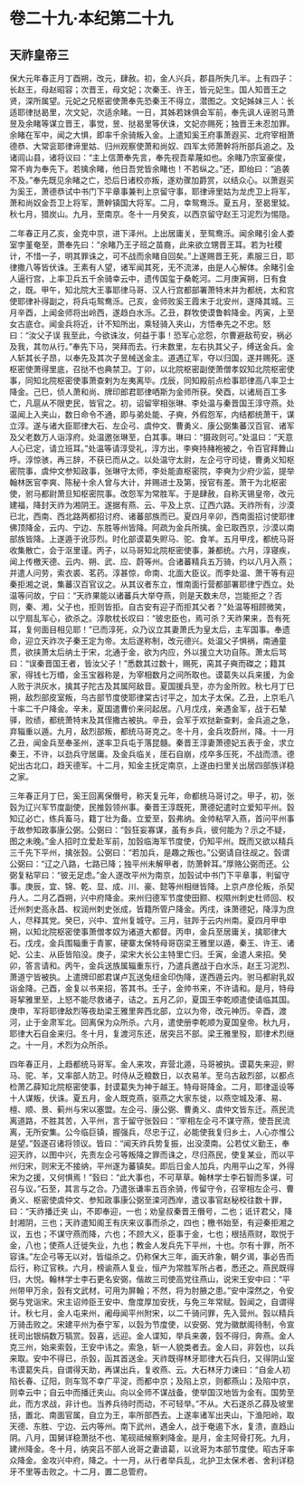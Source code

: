 # 卷二十九·本纪第二十九

## 天祚皇帝三

保大元年春正月丁酉朔，改元，肆赦。初，金人兴兵，郡县所失几半。上有四子：长赵王，母赵昭容；次晋王，母文妃；次秦王、许王，皆元妃生。国人知晋王之贤，深所属望。元妃之兄枢密使萧奉先恐秦王不得立，潜图之。文妃姊妹三人：长适耶律挞曷里，次文妃，次适余睹。一日，其姊若妹俱会军前，奉先讽人诬驸马萧昱及余睹等谋立晋王，事觉，昱、挞曷里等伏诛，文妃亦赐死；独晋王未忍加罪。余睹在军中，闻之大惧，即率千余骑叛入金。上遣知奚王府事萧遐买、北府宰相萧德恭、大常衮耶律谛里姑、归州观察使萧和尚奴、四军太师萧幹将所部兵追之。及诸闾山县，诸将议曰：“主上信萧奉先言，奉先视吾辈蔑如也。余睹乃宗室豪俊，常不肯为奉先下。若擒余睹，他日吾党皆余睹也！不若纵之。”还，即绐曰：“追袭不及。”奉先既见余睹之亡，恐后日诸校亦叛，遂劝骤加爵赏，以结众心。以萧遐买为奚王，萧德恭试中书门下平章事兼判上京留守事，耶律谛里姑为龙虎卫上将军，萧和尚奴金吾卫上将军，萧幹镇国大将军。二月，幸鸳鸯泺。夏五月，至曷里狘。秋七月，猎炭山。九月，至南京。冬十一月癸亥，以西京留守赵王习泥烈为惕隐。

二年春正月乙亥，金克中京，进下泽州。上出居庸关，至鸳鸯泺。闻余睹引金人娄室孛堇奄至，萧奉先曰：“余睹乃王子班之苗裔，此来欲立甥晋王耳。若为社稷计，不惜一子，明其罪诛之，可不战而余睹自回矣。”上遂赐晋王死，素服三日，耶律撒八等皆伏诛。王素有人望，诸军闻其死，无不流涕，由是人心解体。余睹引金人逼行宫，上率卫兵五千余骑幸云中，遗传国玺于桑乾河。二月庚寅朔，日有食之，既。甲午，知北院大王事耶律马哥、汉人行宫都部署萧特末并为都统，太和宫使耶律补得副之，将兵屯鸳鸯泺。己亥，金师败奚王霞末于北安州，遂降其城。三月辛酉，上闻金师将出岭西，遂趋白水泺。乙丑，群牧使谟鲁斡降金。丙寅，上至女古底仓。闻金兵将近，计不知所出，乘轻骑入夹山，方悟奉先之不忠。怒曰：“汝父子误 我至此，今欲诛汝，何益于事！恐军心忿怨，尔曹避敌苟安，祸必及我，其勿从行。”奉先下马，哭拜而去。行未数里，左右执其父子，缚送金兵。金人斩其长子昂，以奉先及其次子昱械送金主。道遇辽军，夺以归国，遂并赐死。逐枢密使萧得里底，召挞不也典禁卫。丁卯，以北院枢密副使萧僧孝奴知北院枢密使事，同知北院枢密使事萧查剌为左夷离毕。戊辰，同知殿前点检事耶律高八率卫士降金。己巳，侦人萧和尚、牌印郎君耶律哂斯为金师所获。癸酉，以诸局百工多亡，凡扈从不限吏民，皆官之。初，诏留宰相张琳、李处温与秦晋国王淳守燕。处温闻上入夹山，数日命令不通，即与弟处能、子奭，外假怨军，内结都统萧干，谋立淳。遂与诸大臣耶律大石、左企弓、虞仲文、曹勇义、康公弼集蕃汉百官、诸军及父老数万人诣淳府。处温邀张琳至，白其事。琳曰：“摄政则可。”处温曰：“天意人心已定，请立班耳。”处温等请淳受礼，淳方出，李奭持赭袍被之，令百官拜舞山呼。淳惊骇，再三辞，不获已而从之。以处温守太尉，左企弓守司徒，曹勇义知枢密院事，虞仲文参知政事，张琳守太师，李处能直枢密院，李奭为少府少监，提举翰林医官李爽、陈秘十余人曾与大计，并赐进士及第，授官有差。萧干为北枢密使，驸马都尉萧旦知枢密院事。改怨军为常胜军。于是肆赦，自称天锡皇帝，改元建福，降封天祚为湘阴王。遂据有燕、云、平及上京、辽西六路。天祚所有，沙漠已北，西南、西北路两都招讨府、诸蕃部族而已。夏四月辛卯，西南面招讨使耶律佛顶降金，云内、宁边、东胜等州皆降。阿疏为金兵所擒。金已取西京，沙漠以南部族皆降。上遂遁于讹莎烈。时化部谟葛失赆马、驼、食羊。五月甲戌，都统马哥收集散亡，会于沤里谨。丙子，以马哥知北院枢密使事，兼都统。六月，淳寝疾，闻上传檄天德、云内、朔、武、应、蔚等州。合诸蕃精兵五万骑，约以八月入燕；并遣人问劳，索衣裘、茗药。淳甚惊，命南、北面大臣议。而李处温、萧干等有迎秦拒湘之说，集蕃汉百官议之。从其议者东立，惟南面行营都部署耶律宁西立。处温等问故，宁曰：“天祚果能以诸蕃兵大举夺燕，则是天数未尽，岂能拒之？否则，秦、湘，父子也，拒则皆拒。自古安有迎子而拒其父者？”处温等相顾微笑，以宁扇乱军心，欲杀之。淳欹枕长叹曰：“彼忠臣也，焉可杀？天祚果来，吾有死耳，复何面目相见耶！”已而淳死，众乃议立其妻萧氏为皇太后，主军国事。奉遗命，迎立天祚次子秦王定为帝。太后遂称制，改元德兴。处温父子惧祸，南通童贯，欲挟萧太后纳土于宋，北通于金，欲为内应，外以援立大功自陈。萧太后骂曰：“误秦晋国王者，皆汝父子！”悉数其过数十，赐死，脔其子奭而磔之；籍其家，得钱七万缗，金玉宝器称是，为宰相数月之间所取也。谟葛失以兵来援，为金人败于洪灰水，擒其子陀古及其属阿敌音。夏国援兵至，亦为金所败。秋七月丁巳朔，敌烈部皮室叛，乌古部节度使耶律棠古讨平之，加太子太保。乙丑，上京毛八十率二千户降金。辛未，夏国遣曹价来问起居。八月戊戌，亲遇金军，战于石辇驿，败绩，都统萧特末及其侄撒古被执。辛丑，会军于欢挞新查剌，金兵追之急，弃辎重以遁。九月，敌烈部叛，都统马哥克之。冬十月，金兵攻蔚州，降。十一月乙丑，闻金兵至奉圣州，遂率卫兵屯于落昆髓。秦晋王淳妻萧德妃五表于金，求立秦王，不许，以劲兵守居庸。及金兵临关，厓石自崩，戍卒多压死，不战而溃。德妃出古北口，趋天德军。十二月，知金主抚定南京，上遂由扫里关出居四部族详稳之家。

三年春正月丁巳，奚王回离保僭号，称天复元年，命都统马哥讨之。甲子，初，张瑴为辽兴军节度副使，民推瑴领州事。秦晋王淳既死，萧德妃遣时立爱知平州。瑴知辽必亡，练兵畜马，籍丁壮为备。立爱至，瑴弗纳。金帅粘罕入燕，首问平州事于故参知政事康公弼。公弼曰：“瑴狂妄寡谋，虽有乡兵，彼何能为？示之不疑，图之未晚。”金人招时立爱赴军前，加瑴临海军节度使，仍知平州。既而又欲以精兵三千先下平州，擒张瑴。公弼曰：“若加兵，是趣之叛也。”公弼请自往觇之。瑴谓公弼曰：“辽之八路，七路已降；独平州未解甲者，防萧幹耳。”厚赂公弼而还。公弼复粘罕曰：“彼无足虑。”金人遂改平州为南京，加瑴试中书门下平章事，判留守事。庚辰，宜、锦、乾、显、成、川、豪、懿等州相继皆降。上京卢彦伦叛，杀契丹人。二月乙酉朔，兴中府降金。来州归德军节度使田颢、权隰州刺史杜师回、权迁州刺史高永昌、权润州刺史张成，皆籍所管户降金。丙戌，诛萧德妃，降淳为庶人，尽释其党。癸巳，兴中、宜州复城守。三月，驻跸于云内州南。夏四月甲申朔，以知北院枢密使事萧僧孝奴为诸道大都督。丙申，金兵至居庸关，擒耶律大石。戊戌，金兵围辎重于青冢，硬寨太保特母哥窃梁王雅里以遁，秦王、许王、诸妃、公主、从臣皆陷没。庚子，梁宋大长公主特里亡归。壬寅，金遣人来招。癸卯，答言请和。丙午，金兵送族属辎重东行，乃遣兵邀战于白水泺，赵王习泥烈、萧道宁皆被执。上遣牌印郎君谋卢瓦送兔纽金印伪降，遂西遁云内。驸马都尉乳奴诣金降。己酉，金复以书来招，答其书。壬子，金帅书来，不许请和。是月，特母哥挈雅里至，上怒不能尽救诸子，诘之。五月乙卯，夏国王李乾顺遣使请临其国。庚申，军将耶律敌烈等夜劫梁王雅里奔西北部，立以为帝，改元神历。辛酉，渡河，止于金肃军北。回离保为众所杀。六月，遣使册李乾顺为夏国皇帝。秋九月，耶律大石自金来归。冬十月，复渡河东还，居突吕不部。梁王雅里殁，耶律术烈继之。十一月，术烈为众所杀。

四年春正月，上趋都统马哥军。金人来攻，弃营北遁，马哥被执。谟葛失来迎，赆马、驼、羊，又率部人防卫。时侍从乏粮数日，以衣易羊。至乌古敌烈部，以都点检萧乙薛知北院枢密使事，封谟葛失为神于越王。特母哥降金。二月，耶律遥设等十人谋叛，伏诛。夏五月，金人既克燕，驱燕之大家东徙，以燕空城及涿、易、檀、顺、景、蓟州与宋以塞盟。左企弓、康公弼、曹勇义、虞仲文皆东迁。燕民流离道路，不胜其苦，入平州，言于留守张瑴曰：“宰相左企弓不谋守燕，使吾民流离，无所安集。公今临巨镇，握强兵，尽忠于辽，必能使我复归乡土，人心亦惟公是望。”瑴遂召诸将领议。皆曰：“闻天祚兵势复振，出没漠南。公若仗义勤王，奉迎天祚，以图中兴，先责左企弓等叛降之罪而诛之，尽归燕民，使复某业，而以平州归宋，则宋无不接纳，平州遂为蕃镇矣。即后日金人加兵，内用平山之军，外得宋为之援，又何惧焉！”瑴曰：“此大事也，不可草草。翰林学士李石智而多谋，可召与议。”石至，其言与之合。乃遣张谦率五百余骑，传留守令，召宰相左企弓、曹勇义、枢密使虞仲文、参知政事康公弼至滦河西岸，遣议事官赵秘校往数十罪，曰：“天祚播迁夹 山，不即奉迎，一也；劝皇叔秦晋王僭号，二也；诋讦君父，降封湘阴，三也；天祚遣知阁王有庆来议事而杀之，四也；檄书始至，有迎秦拒湘之议，五也；不谋守燕而降，六也；不顾大义，臣事于金，七也；根括燕财，取悦于金，八也；使燕人迁徙失业，九也；教金人发兵先下平州，十也。尔有十罪，所不容诛。”左企弓等无以对，皆缢杀之。仍称保大三年，画天祚象，朝夕谒，事必告而后行，称辽官秩。六月，榜谕燕人复业，恒产为常胜军所占者，悉还之。燕民既得归，大悦。翰林学士李石更名安弼，偕故三司使高党往燕山，说宋王安中曰：“平州带甲万余，瑴有文武材，可用为屏翰；不然，将为肘腋之患。”安中深然之，令安弼与党诣宋。宋主诏帅臣王安中、詹度厚加安抚，与免三年常赋。瑴闻之，自谓得计。秋七月，金人屯来州，阇母闻平州附宋，以二千骑问罪，先入营州。瑴以精兵万骑击败之。宋建平州为泰宁军，以瑴为节度使，以安弼、党为徽猷阁待制，令宣抚司出银绢数万犒赏。瑴喜，远迎。金人谍知，举兵来袭，瑴不得归，奔燕。金人克三州，始来索瑴，王安中讳之。索急，斩一人貌类者去。金人曰，非瑴也，以兵来取。安中不得已，杀瑴，函其首送金。天祚既得林牙耶律大石兵归，又得阴山室韦谟葛失兵，自谓得天助，再谋出兵，复收燕、云。大石林牙力谏曰：“自金人初陷长春、辽阳，则车驾不幸广平淀，而都中京；及陷上京，则都燕山；及陷中京，则幸云中；自云中而播迁夹山。向以全师不谋战备，使举国汉地皆为金有。国势至此，而方求战，非计也。当养兵待时而动，不可轻举。”不从。大石遂杀乙薛及坡里括，置北、南面官属，自立为王，率所部西去。上遂率诸军出夹山，下渔阳岭，取天德、东胜、宁边、云内等州。南下武州，遇金人，战于奄遏下水，复溃，直趋山阴。八月，国舅详稳萧挞不也、笔砚祗候察剌降金。是月，金主阿骨打死。九月，建州降金。冬十月，纳突吕不部人讹哥之妻谙葛，以讹哥为本部节度使。昭古牙率众降金。金攻兴中府，降之。十一月，从行者举兵乱，北护卫太保术者、舍利详稳牙不里等击败之。十二月，置二总管府。

